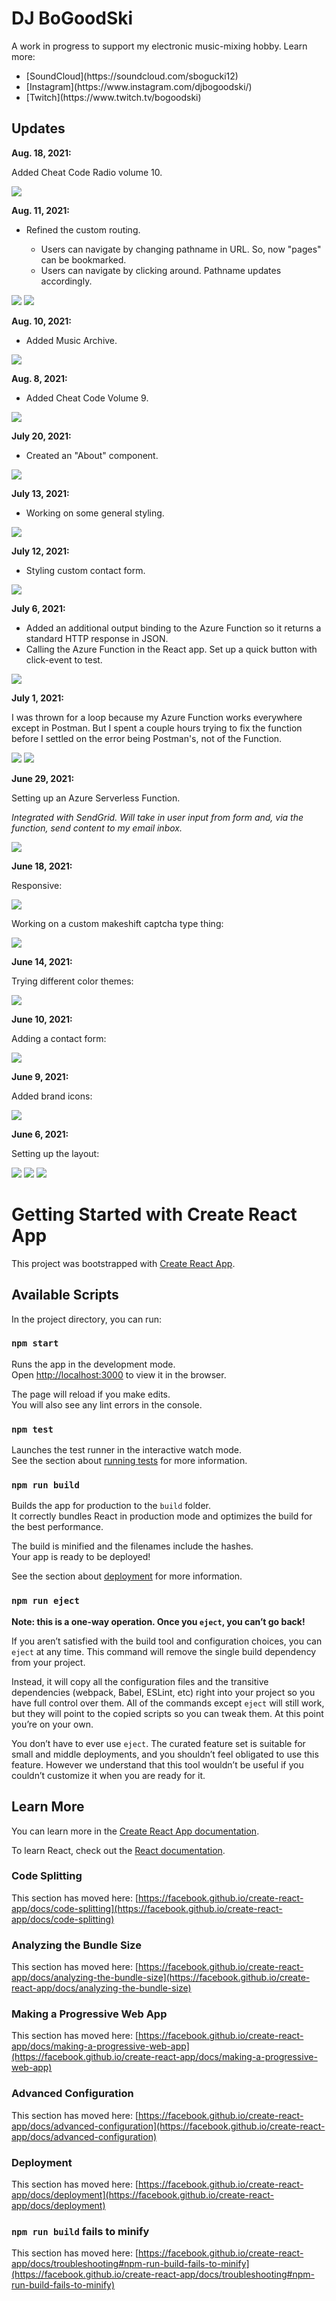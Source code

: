 # DJ BoGoodSki

<p>A work in progress to support my electronic music-mixing hobby.  Learn more:</p>

<ul>
<li> [SoundCloud](https://soundcloud.com/sbogucki12) </li>
<li> [Instagram](https://www.instagram.com/djbogoodski/) </li>
<li> [Twitch](https://www.twitch.tv/bogoodski) </li>
</ul>

## Updates

**Aug. 18, 2021:**

<p>Added Cheat Code Radio volume 10.</p>

<img src="https://raw.githubusercontent.com/sbogucki12/djbogoodski/main/readmeFiles/cheatCodeRadioVol10.jpg" />

**Aug. 11, 2021:**

<ul>
<li>Refined the custom routing.</li>
<ul>
<li>Users can navigate by changing pathname in URL. So, now "pages" can be bookmarked.</li>
<li>Users can navigate by clicking around. Pathname updates accordingly.</li>
</ul>
</ul>

<img src="https://raw.githubusercontent.com/sbogucki12/djbogoodski/main/readmeFiles/routingGIF.gif" />
<img src="https://raw.githubusercontent.com/sbogucki12/djbogoodski/main/readmeFiles/routingJPG.jpg" />

**Aug. 10, 2021:**

<ul>
<li>Added Music Archive.</li>
</ul>

<img src="https://raw.githubusercontent.com/sbogucki12/djbogoodski/main/readmeFiles/archive0GIF.gif" />


**Aug. 8, 2021:**

<ul>
<li>Added Cheat Code Volume 9.</li>
</ul>

<img src="https://raw.githubusercontent.com/sbogucki12/djbogoodski/main/readmeFiles/cheatcodevol9.jpg" />

**July 20, 2021:**

<ul>
<li>Created an "About" component.</li>
</ul>

<img src="https://raw.githubusercontent.com/sbogucki12/djbogoodski/main/readmeFiles/aboutGIF.gif" />

**July 13, 2021:**

<ul>
<li>Working on some general styling.</li>
</ul>

<img src="https://raw.githubusercontent.com/sbogucki12/djbogoodski/main/readmeFiles/stylingGIF.gif" />

**July 12, 2021:**

<ul>
<li>Styling custom contact form.</li>
</ul>

<img src="https://raw.githubusercontent.com/sbogucki12/djbogoodski/main/readmeFiles/contactFormGIF.gif" />

**July 6, 2021:**

<ul>
<li>Added an additional output binding to the Azure Function so it returns a standard HTTP response in JSON.</li>
<li>Calling the Azure Function in the React app.  Set up a quick button with click-event to test.</li>
</ul>

<img src="https://raw.githubusercontent.com/sbogucki12/djbogoodski/main/readmeFiles/output_bindings.jpg" />

**July 1, 2021:**

<p>I was thrown for a loop because my Azure Function works everywhere except in Postman.  But I spent a couple hours trying to fix the function before I settled on the error being Postman's, not of the Function. </p>

<img src="https://raw.githubusercontent.com/sbogucki12/djbogoodski/main/readmeFiles/functionBindings.jpg" />
<img src="https://raw.githubusercontent.com/sbogucki12/djbogoodski/main/readmeFiles/functionScript.jpg" />

**June 29, 2021:**

<p>Setting up an Azure Serverless Function.</p>
<p><i>Integrated with SendGrid. Will take in user input from form and, via the function, send content to my email inbox.</i></p>

<img src="https://raw.githubusercontent.com/sbogucki12/djbogoodski/main/readmeFiles/sendgrid.jpg" />

**June 18, 2021:**

<p>Responsive:</p>

<img src="https://raw.githubusercontent.com/sbogucki12/djbogoodski/main/readmeFiles/dynamicGIF.gif" />

<p>Working on a custom makeshift captcha type thing:</p>

<img src="https://raw.githubusercontent.com/sbogucki12/djbogoodski/main/readmeFiles/captcha0GIF.gif" />

**June 14, 2021:**

Trying different color themes:

<img src="https://raw.githubusercontent.com/sbogucki12/djbogoodski/main/readmeFiles/colors0.jpg" />

**June 10, 2021:**

Adding a contact form:

<img src="https://raw.githubusercontent.com/sbogucki12/djbogoodski/main/readmeFiles/captchaGIF.gif" />

**June 9, 2021:**

Added brand icons:

<img src="https://raw.githubusercontent.com/sbogucki12/djbogoodski/main/readmeFiles/layoutDesktop1.jpg" />

**June 6, 2021:**

Setting up the layout:

<img src="https://raw.githubusercontent.com/sbogucki12/djbogoodski/main/readmeFiles/layout0GIF.gif" />
<img src="https://raw.githubusercontent.com/sbogucki12/djbogoodski/main/readmeFiles/layoutDesktop0.jpg" />
<img src="https://raw.githubusercontent.com/sbogucki12/djbogoodski/main/readmeFiles/layoutMobile0.jpg" />

# Getting Started with Create React App

This project was bootstrapped with [Create React App](https://github.com/facebook/create-react-app).

## Available Scripts

In the project directory, you can run:

### `npm start`

Runs the app in the development mode.\
Open [http://localhost:3000](http://localhost:3000) to view it in the browser.

The page will reload if you make edits.\
You will also see any lint errors in the console.

### `npm test`

Launches the test runner in the interactive watch mode.\
See the section about [running tests](https://facebook.github.io/create-react-app/docs/running-tests) for more information.

### `npm run build`

Builds the app for production to the `build` folder.\
It correctly bundles React in production mode and optimizes the build for the best performance.

The build is minified and the filenames include the hashes.\
Your app is ready to be deployed!

See the section about [deployment](https://facebook.github.io/create-react-app/docs/deployment) for more information.

### `npm run eject`

**Note: this is a one-way operation. Once you `eject`, you can’t go back!**

If you aren’t satisfied with the build tool and configuration choices, you can `eject` at any time. This command will remove the single build dependency from your project.

Instead, it will copy all the configuration files and the transitive dependencies (webpack, Babel, ESLint, etc) right into your project so you have full control over them. All of the commands except `eject` will still work, but they will point to the copied scripts so you can tweak them. At this point you’re on your own.

You don’t have to ever use `eject`. The curated feature set is suitable for small and middle deployments, and you shouldn’t feel obligated to use this feature. However we understand that this tool wouldn’t be useful if you couldn’t customize it when you are ready for it.

## Learn More

You can learn more in the [Create React App documentation](https://facebook.github.io/create-react-app/docs/getting-started).

To learn React, check out the [React documentation](https://reactjs.org/).

### Code Splitting

This section has moved here: [https://facebook.github.io/create-react-app/docs/code-splitting](https://facebook.github.io/create-react-app/docs/code-splitting)

### Analyzing the Bundle Size

This section has moved here: [https://facebook.github.io/create-react-app/docs/analyzing-the-bundle-size](https://facebook.github.io/create-react-app/docs/analyzing-the-bundle-size)

### Making a Progressive Web App

This section has moved here: [https://facebook.github.io/create-react-app/docs/making-a-progressive-web-app](https://facebook.github.io/create-react-app/docs/making-a-progressive-web-app)

### Advanced Configuration

This section has moved here: [https://facebook.github.io/create-react-app/docs/advanced-configuration](https://facebook.github.io/create-react-app/docs/advanced-configuration)

### Deployment

This section has moved here: [https://facebook.github.io/create-react-app/docs/deployment](https://facebook.github.io/create-react-app/docs/deployment)

### `npm run build` fails to minify

This section has moved here: [https://facebook.github.io/create-react-app/docs/troubleshooting#npm-run-build-fails-to-minify](https://facebook.github.io/create-react-app/docs/troubleshooting#npm-run-build-fails-to-minify)
